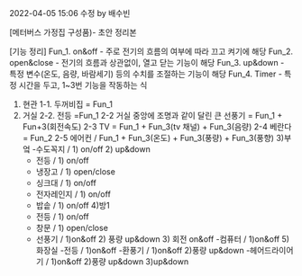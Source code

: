 2022-04-05 15:06 수정 by 배수빈

[메터버스 가정집 구성품)- 초안 정리본

[기능 정리]
Fun_1. on&off - 주로 전기의 흐름의 여부에 따라 끄고 켜기에 해당
Fun_2. open&close - 전기의 흐름과 상관없이, 열고 닫는 기능이 해당
Fun_3. up&down - 특정 변수(온도, 음량, 바람세기) 등의 수치를 조절하는 기능이 해당
Fun_4. Timer - 특정 시간을 두고, 1~3번 기능을 작동하는 식



1. 현관
	1-1. 두꺼비집 = Fun_1
2. 거실
	2-2. 전등 =Fun_1
	2-2 거실 중앙에 조명과 같이 달린 큰 선풍기 = Fun_1 + Fun+3(회전속도) 
	2-3 TV  = Fun_1 + Fun_3(tv 채널) + Fun_3(음량)
	2-4 베란다 = Fun_2
	2-5 에어컨 / Fun_1 + Fun_3(온도) + Fun_3(풍량) + Fun_3(풍향)
3)부엌
	-수도꼭지 / 1) on/off 2) up&down
	- 전등 / 1) on/off
	- 냉장고 / 1) open/close
	- 싱크대 / 1) on/off
	- 전자레인지 / 1) on/off
	- 밥솥 / 1) on/off
4)방1
	- 전등 / 1) on/off
	- 창문 / 1) open/close
	- 선풍기 /  1)on&off 2) 풍량 up&down 3) 회전 on&off
	-컴퓨터 / 1)on&off
5)화장실
	-전등 / 1)on&off
	-환풍기 / 1)on&off 2)풍량 up&down
	-헤어드라이어기 / 1)on&off  2)풍량 up&down 3)up&down

